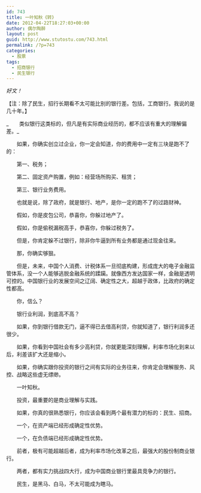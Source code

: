 ```yaml
---
id: 743
title: 一叶知秋《转》
date: 2012-04-22T18:27:03+00:00
author: 偶尔陶醉
layout: post
guid: http://www.stutostu.com/743.html
permalink: /?p=743
categories:
  - 股票
tags:
  - 招商银行
  - 民生银行
---
```

_好文！_

【注：除了民生，招行长期看不太可能比别的银行差。包括，工商银行。我说的是几十年。】

_　　类似银行这类标的，但凡是有实际商业经历的，都不应该有重大的理解偏差。_



　　如果，你确实创立过企业，你一定会知道，你的费用中一定有三块是跑不了的：

　　第一、税务；

　　第二、固定资产购置，例如：经营场所购买、租赁；

　　第三、银行业务费用。

　　也就是说，除了政府，就是银行、地产，是你一定的跑不了的过路财神。

　　假如，你是皮包公司，恭喜你，你躲过地产了。

　　假如，你是偷税漏税高手，恭喜你，你躲过税务了。

　　但是，你肯定躲不过银行，除非你牛逼到所有业务都是通过现金往来。

　　那，你确实够狠。

　　但是，未来，中国个人消费、计税体系一旦彻底构建，形成庞大的电子金融监管体系，没一个人能够逃脱金融系统的蹂躏。就像西方发达国家一样，金融是透明可控的。中国银行业的发展空间之辽阔、确定性之大，超越于政体，比政府的确定性都高。

　　你，信么？

　　银行业利润，到底高不高？

　　如果，你到银行借款无门，逼不得已去借高利贷，你就知道了，银行利润多还很少。

　　如果，你看到中国社会有多少高利贷，你就更能深刻理解，利率市场化到来以后，利差该扩大还是缩小。

　　如果，你确实跟你投资的银行之间有实际的业务往来，你肯定会理解服务、风控、战略这些虚无缥缈。

　　一叶知秋。

　　投资，最重要的是商业理解与实践。

　　如果，你真的很熟悉银行，你应该会看到两个最有潜力的标的：民生、招商。

　　一个，在资产端已经形成确定性优势。

　　一个，在负债端已经形成确定性优势。

　　前者，极有可能超越后者，成为利率市场化改革之后，最强大的股份制商业银行。

　　两者，都有实力挑战四大行，成为中国商业银行里最具竞争力的银行。

　　民生，是黑马、白马，不太可能成为瞎马。